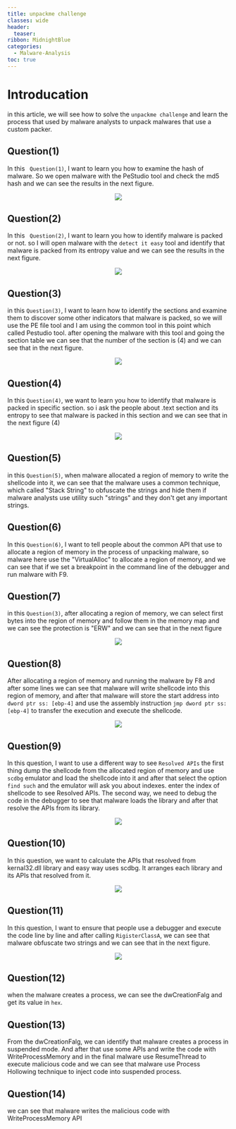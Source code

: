 ```yaml
---
title: unpackme challenge
classes: wide
header:
  teaser:
ribbon: MidnightBlue
categories:
  - Malware-Analysis
toc: true
---
```

# Introducation
in this article, we will see how to solve the ```unpackme challenge``` and learn the process that used by malware analysts to unpack malwares that use a custom packer. 
## Question(1)
In this ``` Question(1)```, I want to learn you how to examine the hash of malware. So we open malware with the PeStudio tool and check the md5 hash and we can see the results in the next figure.
<p align="center">
<img src="https://user-images.githubusercontent.com/74544712/147362245-c8a1cb57-8928-40d2-a80c-9ba1b23eaacf.PNG">
</p>


## Question(2)
In this ``` Question(2)```, I want to learn you how to identify malware is packed or not. so I will open malware with the ```detect it easy``` tool and identify that malware is packed from its entropy value and we can see the results in the next figure.
<p align="center">
<img src="https://user-images.githubusercontent.com/74544712/147362287-88c43498-9847-4a44-ab4b-74f94a906f05.PNG">
</p>

## Question(3)
in this ``` Question(3) ```, I want to learn how to identify the sections and examine them to discover some other indicators that malware is packed, so we will use the PE file tool and I am using the common tool in this point which called Pestudio tool. after opening the malware with this tool and going the section table we can see that the number of the section is (4) and we can see that in the next figure.
<p align="center">
<img src="https://user-images.githubusercontent.com/74544712/148217363-8e5028a6-09df-4193-85ce-b1673bab316f.PNG">
</p>


## Question(4)
In this ``` Question(4) ```, we want to learn you how to identify that malware is packed in specific section. so i ask the people about .text section and its entropy to see that malware is packed in this section and we can see that in the next figure (4)
<p align="center">
<img src="https://user-images.githubusercontent.com/74544712/148217490-45fc9e7f-05df-45fc-a2a4-f38e7e58c596.PNG">
</p>


## Question(5)
in this ``` Question(5) ```, when malware allocated a region of memory to write the shellcode into it, we can see that the malware uses a common technique, which called "Stack String" to obfuscate the strings and hide them if malware analysts use utility such "strings" and they don't get any important strings.


## Question(6)
In this ``` Question(6) ```, I want to tell people about the common API that use to allocate a region of memory in the process of unpacking malware, so malware here use the "VirtualAlloc" to allocate a region of memory, and we can see that if we set a breakpoint in the command line of the debugger and run malware with F9.


## Question(7)
in this ``` Question(3) ```, after allocating a region of memory, we can select first bytes into the region of memory and follow them in the memory map and we can see the protection is "ERW" and we can see that in the next figure
<p align="center">
<img src="https://user-images.githubusercontent.com/74544712/148217828-f8d3f0fb-9915-423a-8a34-5f67f02b31da.PNG">
</p>


## Question(8)
After allocating a region of memory and running the malware by F8 and after some lines we can see that malware will write shellcode into this region of memory, and after that malware will store the start address into ``` dword ptr ss: [ebp-4] ``` and use the assembly instruction ``` jmp dword ptr ss: [ebp-4] ``` to transfer the execution and execute the shellcode.
<p align="center">
<img src="https://user-images.githubusercontent.com/74544712/148218225-42547cb0-b3ae-4fee-b64a-cf560bda0142.PNG">
</p>

## Question(9)
In this question, I want to use a different way to see ``` Resolved APIs ``` the first thing dump the shellcode from the allocated region of memory and use ``` scdbg ``` emulator and load the shellcode into it and after that select the option ``` find such ``` and the emulator will ask you about indexes. enter the index of shellcode to see Resolved APIs.
The second way, we need to debug the code in the debugger to see that malware loads the library and after that resolve the APIs from its library.
<p align="center">
<img src="https://user-images.githubusercontent.com/74544712/148224569-c0eb63f1-9205-41ee-bc73-09f290316ac9.PNG">
</p>

## Question(10)
In this question, we want to calculate the APIs that resolved from kernal32.dll library and easy way uses scdbg. It arranges each library and its APIs that resolved from it.
<p align="center">
<img src="https://user-images.githubusercontent.com/74544712/148225025-39adcfdf-75b8-4fc1-b2fd-ac65ee39602d.PNG">
</p>

## Question(11)
In this question, I want to ensure that people use a debugger and execute the code line by line and after calling ``` RigisterClassA ```, we can see that malware obfuscate two strings and we can see that in the next figure.
<p align="center">
<img src="https://user-images.githubusercontent.com/74544712/148228418-04c3d4fa-ee88-4bf2-b96d-bb36c30bbd17.PNG">
</p>

## Question(12)
when the malware creates a process, we can see the dwCreationFalg and get its value in ``` hex ```.


## Question(13)
From the dwCreationFalg, we can identify that malware creates a process in suspended mode. And after that use some APIs and write the code with WriteProcessMemory and in the final malware use ResumeThread to execute malicious code and we can see that malware use Process Hollowing technique to inject code into suspended process.

## Question(14)
we can see that malware writes the malicious code with WriteProcessMemory API
